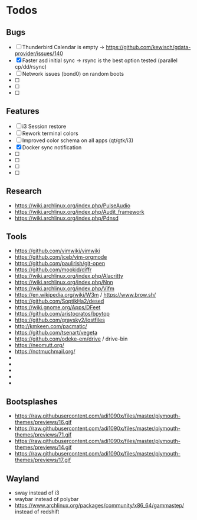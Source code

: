 # Todos

## Bugs

- [ ] Thunderbird Calendar is empty -> https://github.com/kewisch/gdata-provider/issues/140
- [x] Faster asd initial sync -> rsync is the best option tested (parallel cp/dd/rsync)
- [ ] Network issues (bond0) on random boots
- [ ]
- [ ]
- [ ]

## Features

- [ ] i3 Session restore
- [ ] Rework terminal colors
- [ ] Improved color schema on all apps (qt/gtk/i3)
- [x] Docker sync notification
- [ ]
- [ ]
- [ ]
- [ ]

## Research

* https://wiki.archlinux.org/index.php/PulseAudio
* https://wiki.archlinux.org/index.php/Audit_framework
* https://wiki.archlinux.org/index.php/Pdnsd

## Tools

* https://github.com/vimwiki/vimwiki
* https://github.com/jceb/vim-orgmode
* https://github.com/paulirish/git-open
* https://github.com/mookid/diffr
* https://wiki.archlinux.org/index.php/Alacritty
* https://wiki.archlinux.org/index.php/Nnn
* https://wiki.archlinux.org/index.php/Vifm
* https://en.wikipedia.org/wiki/W3m / https://www.brow.sh/
* https://github.com/SoptikHa2/desed
* https://wiki.gnome.org/Apps/DFeet
* https://github.com/aristocratos/bpytop
* https://github.com/graysky2/lostfiles
* http://kmkeen.com/pacmatic/
* https://github.com/tsenart/vegeta
* https://github.com/odeke-em/drive / drive-bin
* https://neomutt.org/
* https://notmuchmail.org/
*
*
*
*
*

## Bootsplashes

* https://raw.githubusercontent.com/adi1090x/files/master/plymouth-themes/previews/16.gif
* https://raw.githubusercontent.com/adi1090x/files/master/plymouth-themes/previews/71.gif
* https://raw.githubusercontent.com/adi1090x/files/master/plymouth-themes/previews/14.gif
* https://raw.githubusercontent.com/adi1090x/files/master/plymouth-themes/previews/17.gif

## Wayland

* sway instead of i3
* waybar instead of polybar
* https://www.archlinux.org/packages/community/x86_64/gammastep/ instead of redshift
